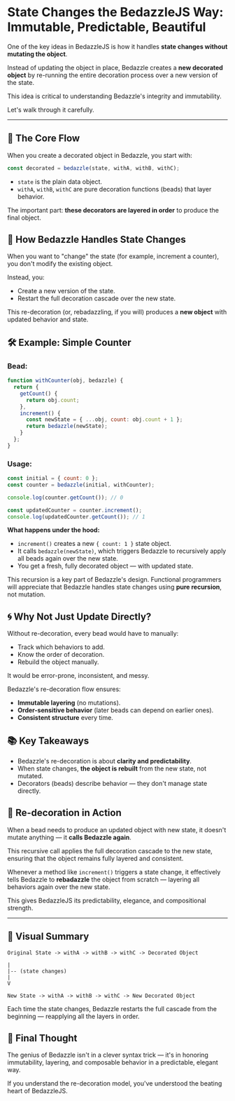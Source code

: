 # State Changes the BedazzleJS Way: Immutable, Predictable, Beautiful

One of the key ideas in BedazzleJS is how it handles **state changes without mutating the object**.

Instead of updating the object in place, Bedazzle creates a **new decorated object** by re-running the entire decoration process over a new version of the state.

This idea is critical to understanding Bedazzle's integrity and immutability.

Let's walk through it carefully.

---

## 🯩 The Core Flow

When you create a decorated object in Bedazzle, you start with:

```javascript
const decorated = bedazzle(state, withA, withB, withC);
```

- `state` is the plain data object.
- `withA`, `withB`, `withC` are pure decoration functions (beads) that layer behavior.

The important part: **these decorators are layered in order** to produce the final object.

## 🔄 How Bedazzle Handles State Changes

When you want to "change" the state (for example, increment a counter), you don't modify the existing object.

Instead, you:
- Create a new version of the state.
- Restart the full decoration cascade over the new state.

This re-decoration (or, rebadazzling, if you will) produces a **new object** with updated behavior and state.

## 🛠️ Example: Simple Counter

### Bead:
```javascript
function withCounter(obj, bedazzle) {
  return {
    getCount() {
      return obj.count;
    },
    increment() {
      const newState = { ...obj, count: obj.count + 1 };
      return bedazzle(newState);
    }
  };
}
```

### Usage:
```javascript
const initial = { count: 0 };
const counter = bedazzle(initial, withCounter);

console.log(counter.getCount()); // 0

const updatedCounter = counter.increment();
console.log(updatedCounter.getCount()); // 1
```

**What happens under the hood:**
- `increment()` creates a new `{ count: 1 }` state object.
- It calls `bedazzle(newState)`, which triggers Bedazzle to recursively apply all beads again over the new state.
- You get a fresh, fully decorated object — with updated state.

This recursion is a key part of Bedazzle's design. Functional programmers will appreciate that Bedazzle handles state changes using **pure recursion**, not mutation.

## 🌀 Why Not Just Update Directly?

Without re-decoration, every bead would have to manually:
- Track which behaviors to add.
- Know the order of decoration.
- Rebuild the object manually.

It would be error-prone, inconsistent, and messy.

Bedazzle's re-decoration flow ensures:
- **Immutable layering** (no mutations).
- **Order-sensitive behavior** (later beads can depend on earlier ones).
- **Consistent structure** every time.

## 📚 Key Takeaways

- Bedazzle's re-decoration is about **clarity and predictability**.
- When state changes, **the object is rebuilt** from the new state, not mutated.
- Decorators (beads) describe behavior — they don't manage state directly.

## 🌟 Re-decoration in Action

When a bead needs to produce an updated object with new state, it doesn't mutate anything — it **calls Bedazzle again**.

This recursive call applies the full decoration cascade to the new state, ensuring that the object remains fully layered and consistent.

Whenever a method like `increment()` triggers a state change, it effectively tells Bedazzle to **rebadazzle** the object from scratch — layering all behaviors again over the new state.

This gives BedazzleJS its predictability, elegance, and compositional strength.

---

## 🎯 Visual Summary

```
Original State -> withA -> withB -> withC -> Decorated Object

|
|-- (state changes)
|
V

New State -> withA -> withB -> withC -> New Decorated Object
```

Each time the state changes, Bedazzle restarts the full cascade from the beginning — reapplying all the layers in order.

## 💬 Final Thought

The genius of Bedazzle isn't in a clever syntax trick — it's in honoring immutability, layering, and composable behavior in a predictable, elegant way.

If you understand the re-decoration model, you've understood the beating heart of BedazzleJS.